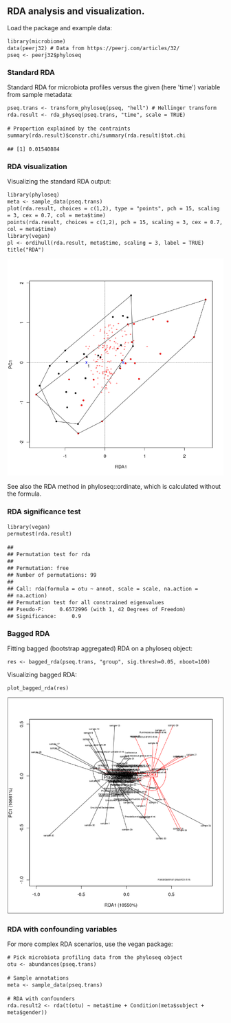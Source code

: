 <!--
  %\VignetteEngine{knitr::rmarkdown}
  %\VignetteIndexEntry{microbiome tutorial - rda}
  %\usepackage[utf8]{inputenc}
  %\VignetteEncoding{UTF-8}  
-->
RDA analysis and visualization.
-------------------------------

Load the package and example data:

    library(microbiome)
    data(peerj32) # Data from https://peerj.com/articles/32/
    pseq <- peerj32$phyloseq

### Standard RDA

Standard RDA for microbiota profiles versus the given (here 'time')
variable from sample metadata:

    pseq.trans <- transform_phyloseq(pseq, "hell") # Hellinger transform
    rda.result <- rda_physeq(pseq.trans, "time", scale = TRUE)

    # Proportion explained by the contraints
    summary(rda.result)$constr.chi/summary(rda.result)$tot.chi

    ## [1] 0.01540884

### RDA visualization

Visualizing the standard RDA output:

    library(phyloseq)
    meta <- sample_data(pseq.trans)
    plot(rda.result, choices = c(1,2), type = "points", pch = 15, scaling = 3, cex = 0.7, col = meta$time)
    points(rda.result, choices = c(1,2), pch = 15, scaling = 3, cex = 0.7, col = meta$time)
    library(vegan)
    pl <- ordihull(rda.result, meta$time, scaling = 3, label = TRUE)
    title("RDA")

![](RDA_files/figure-markdown_strict/rda4-1.png)

See also the RDA method in phyloseq::ordinate, which is calculated
without the formula.

### RDA significance test

    library(vegan)
    permutest(rda.result) 

    ## 
    ## Permutation test for rda 
    ## 
    ## Permutation: free
    ## Number of permutations: 99
    ##  
    ## Call: rda(formula = otu ~ annot, scale = scale, na.action =
    ## na.action)
    ## Permutation test for all constrained eigenvalues
    ## Pseudo-F:     0.6572996 (with 1, 42 Degrees of Freedom)
    ## Significance:     0.9

### Bagged RDA

Fitting bagged (bootstrap aggregated) RDA on a phyloseq object:

    res <- bagged_rda(pseq.trans, "group", sig.thresh=0.05, nboot=100)

Visualizing bagged RDA:

    plot_bagged_rda(res)

![](RDA_files/figure-markdown_strict/rda6-1.png)

### RDA with confounding variables

For more complex RDA scenarios, use the vegan package:

    # Pick microbiota profiling data from the phyloseq object
    otu <- abundances(pseq.trans)

    # Sample annotations
    meta <- sample_data(pseq.trans)

    # RDA with confounders
    rda.result2 <- rda(t(otu) ~ meta$time + Condition(meta$subject + meta$gender))

